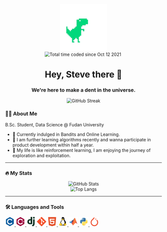 <div align="center">
  <img src="https://raw.githubusercontent.com/Tequila-Sunrise/Image-Hosting/main/Tequila-Sunrise/steve.gif" width="150"/>
  <div>
    <a>
      <img src="https://wakatime.com/badge/user/e07076f3-a080-4a9d-80b5-3aa7be5edb77.svg" alt="Total time coded since Oct 12 2021" />
    </a>
    <a>
      <img src="https://komarev.com/ghpvc/?username=Tequila-Sunrise&style=flat&color=268f77" alt=""/>
    </a>
  </div>
  <h1>
    Hey, Steve there 👋
  </h1>
  <h3>
    We're here to make a dent in the universe.
  </h3>
  <img width=420 src="https://github-readme-streak-stats.herokuapp.com?user=Tequila-Sunrise&theme=gotham&date_format=M%20j%5B%2C%20Y%5D&" alt="GitHub Streak" />
</div>

### 🧘‍♂️ About Me

B.Sc. Student, Data Science @ Fudan University

- 🔬 Currently indulged in Bandits and Online Learning.
- 🌱 I am further learning algorithms recently and wanna participate in product development within half a year.
- 🔭 My life is like reinforcement learning, I am enjoying the journey of exploration and exploitation.

---

### 🔥 My Stats

<div align="center">
  <img width=420 src="https://readme-stats-iyoahs.vercel.app/api?username=Tequila-Sunrise&theme=gotham&count_private=true&show_icons=true&hide_border=false&hide_title=true&border_radius=10" alt="GitHub Stats" />
</div>

<div align="center">
  <img width=320 src="https://readme-stats-iyoahs.vercel.app/api/top-langs/?username=Tequila-Sunrise&theme=gotham&count_private&exclude_repo=Tequila-Sunrise.github.io&langs_count=10&hide=css&layout=compact&hide_border=false&hide_title=true&border_radius=10" alt="Top Langs" />
</div>

---

### 🛠️ Languages and Tools

<div>
  <a href="https://www.cprogramming.com/" target="_blank" rel="noreferrer">
    <img src="https://raw.githubusercontent.com/devicons/devicon/master/icons/c/c-plain.svg" alt="c" width="30" height="30"/>
  </a>
  <a href="https://www.w3schools.com/cpp/" target="_blank" rel="noreferrer">
    <img src="https://raw.githubusercontent.com/devicons/devicon/master/icons/cplusplus/cplusplus-plain.svg" alt="cplusplus" width="30" height="30"/>
  </a>
  <a href="https://www.djangoproject.com/" target="_blank" rel="noreferrer">
    <img src="https://raw.githubusercontent.com/devicons/devicon/master/icons/django/django-plain.svg" alt="django" width="30" height="30"/>
  </a>
  <a href="https://git-scm.com/" target="_blank" rel="noreferrer">
    <img src="https://raw.githubusercontent.com/devicons/devicon/master/icons/git/git-plain.svg" alt="git" width="30" height="30"/>
  </a>
  <a href="https://www.w3.org/html/" target="_blank" rel="noreferrer">
    <img src="https://raw.githubusercontent.com/devicons/devicon/master/icons/html5/html5-plain.svg" alt="html5" width="30" height="30"/>
  </a>
  <a href="https://www.linux.org/" target="_blank" rel="noreferrer">
    <img src="https://raw.githubusercontent.com/devicons/devicon/master/icons/linux/linux-original.svg" alt="linux" width="30" height="30"/>
  </a>
  <a href="https://www.mathworks.com/" target="_blank" rel="noreferrer">
    <img src="https://raw.githubusercontent.com/devicons/devicon/master/icons/matlab/matlab-original.svg" alt="matlab" width="30" height="30"/>
  </a>
  <a href="https://www.mysql.com/" target="_blank" rel="noreferrer">
<!--     <img src="https://raw.githubusercontent.com/devicons/devicon/master/icons/mysql/mysql-plain.svg" alt="mysql" width="30" height="30"/> -->
  </a>
  <a href="https://www.python.org" target="_blank" rel="noreferrer">
    <img src="https://raw.githubusercontent.com/devicons/devicon/master/icons/python/python-original.svg" alt="python" width="30" height="30"/>
  </a>
  <a href="https://pytorch.org/" target="_blank" rel="noreferrer">
    <img src="https://raw.githubusercontent.com/devicons/devicon/master/icons/pytorch/pytorch-original.svg" alt="pytorch" width="30" height="30"/>
  </a>
</div>
